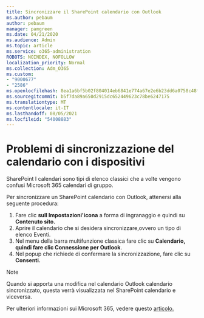 ```yaml
---
title: Sincronizzare il SharePoint calendario con Outlook
ms.author: pebaum
author: pebaum
manager: pamgreen
ms.date: 04/21/2020
ms.audience: Admin
ms.topic: article
ms.service: o365-administration
ROBOTS: NOINDEX, NOFOLLOW
localization_priority: Normal
ms.collection: Adm_O365
ms.custom:
- "9000677"
- "2586"
ms.openlocfilehash: 8ea1a6bf5b02f804014eb6841e774a67e2e6b23dd6a0758c48f05271644f1601
ms.sourcegitcommit: b5f7da89a650d2915dc652449623c78be6247175
ms.translationtype: MT
ms.contentlocale: it-IT
ms.lasthandoff: 08/05/2021
ms.locfileid: "54008883"
---
```

# <a name="issues-synchronizing-your-calendar-to-devices"></a>Problemi di sincronizzazione del calendario con i dispositivi

SharePoint I calendari sono tipi di elenco classici che a volte vengono confusi Microsoft 365 calendari di gruppo.

Per sincronizzare un SharePoint calendario con Outlook, attenersi alla seguente procedura:

1. Fare clic **sull Impostazioni'icona** a forma di ingranaggio e quindi su **Contenuto sito.**
2. Aprire il calendario che si desidera sincronizzare,ovvero un tipo di elenco Eventi.
3. Nel menu della barra multifunzione classica fare clic su **Calendario,** **quindi fare clic Connessione per Outlook**.
4. Nel popup che richiede di confermare la sincronizzazione, fare clic su **Consenti.**

>[!Note]
> Quando si apporta una modifica nel calendario Outlook calendario sincronizzato, questa verrà visualizzata nel SharePoint calendario e viceversa.

Per ulteriori informazioni sui Microsoft 365, vedere questo [articolo.](https://support.office.com/article/Learn-about-Office-365-groups-b565caa1-5c40-40ef-9915-60fdb2d97fa2)
